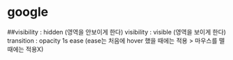 # google

##visibility : hidden (영역을 안보이게 한다)
visibility : visible (영역을 보이게 한다)
transition : opacity 1s ease (ease는 처음에 hover 했을 때에는 적용 > 마우스를 뗄 때에는 적용X)
